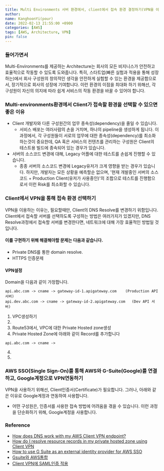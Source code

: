 ```yaml
---
title: Multi Environments 서버 환경에서, client에서 접속 환경 결정하기(VPN을 이용)
author:
name: KanghoonYi(pour)
date: 2022-02-13 21:55:00 +0900
categories: [AWS]
tags: [AWS, Architecture, VPN]
pin: false
---
```


### 들어가면서
Multi-Environments를 제공하는 Architecture는 회사의 모든 비지니스가 안전하고 효율적으로 작동할 수 있도록 도와줍니다.
특히, 스타트업(빠른 실험과 적용을 통해 성장하는)에서 회사 구성원의 창의적인 생각을 안전하게 실험할 수 있는 환경을 제공함으로서, 장기적으로 회사의 성장에 기여합니다.
이런 환경의 이점을 최대화 하기 위해선, 각 구성원이 자신의 의지에 따라 쉽게 서비스의 작동 환경을 바꿀 수 있어야 합니다.

### Multi-environments환경에서 Client가 접속할 환경을 선택할 수 있으면 좋은 이유
- Client 개발자와 다른 구성원간의 업무 종속성(dependency)을 줄일 수 있습니다.
  - 서비스 배포는 여러사람의 손을 거치며, 하나의 pipeline을 생성하게 됩니다. 이 과정에서, 각 구성원들이 서로의 업무에 대한 종속성(dependency)를 최소화 하는것이 중요한데, QA 혹은 서비스의 컨텐츠를 관리하는 구성원은 Client의 테스트용 빌드에 종속되어 있는 경우가 있습니다.
- 서버의 소스코드 변경에 대해, Legacy 어플에 대한 테스트를 손쉽게 진행할 수 있습니다.
  - 종종 서버의 소스코드 변경에 Legacy유저가 크게 영향을 받는 경우가 있습니다. 하지만, 개발자는 모든 상황을 예측할순 없으며, '현재 개발중인 서버의 소스코드 + Production Client(유저가 사용중인)'의 조합으로 테스트를 진행함으로서 이런 Risk를 최소화할 수 있습니다.

### Client에서 VPN을 통해 접속 환경 선택하기
VPN을 이용하는 이유는, 필요할때만, Client의 DNS Resolve를 변경하기 위함입니다.
Client에서 접속할 서버를 선택하도록 구성하는 방법은 여러가지가 있겠지만, DNS Resolve과정에서 접속할 서버를 변경한다면, 네트워크에 대해 가장 효율적인 방법일 것입니다.

#### 이를 구현하기 위해 해결해야할 문제는 다음과 같습니다.
- Private DNS를 통한 domain resolve.
- HTTPS 인증문제

#### VPN설정
Domain을 다음과 같이 가정합니다.
```
api.abc.com -> cname -> gateway-id-1.apigateway.com    (Production API 서버)
api.dev.abc.com -> cname -> gateway-id-2.apigateway.com   (Dev API 서버)
```

1. VPC생성하기
2.
3. Route53에서, VPC에 대한 Private Hosted zone생성
4. Private Hosted Zone에 아래와 같이 Record를 추가합니다
  ```
  api.abc.com -> cname ->
  ```
4.
5.


### AWS SSO(Single Sign-On)를 통해 AWS와 G-Suite(Google)를 연결하고, Google계정으로 VPN연동하기
VPN을 사용하기 위해선, Client인증서(Certificate)가 필요합니다. 그러나, 아래와 같은 이유로 Google계정과 연동하여 사용합니다.
- 어떤 구성원은, 인증서를 사용한 접속 방법에 어려움을 겪을 수 있습니다. 이런 과정을 단순화하기 위해, Google계정을 사용합니다.


### Reference
- [How does DNS work with my AWS Client VPN endpoint?](https://aws.amazon.com/premiumsupport/knowledge-center/client-vpn-how-dns-works-with-endpoint/?nc1=h_ls)
- [How do I resolve resource records in my private hosted zone using Client VPN](https://aws.amazon.com/premiumsupport/knowledge-center/client-vpn-resolve-resource-records/?nc1=h_ls)
- [How to use G Suite as an external identity provider for AWS SSO](https://aws.amazon.com/ko/blogs/security/how-to-use-g-suite-as-external-identity-provider-aws-sso/)
- [Gsuite와 AWS통합](https://support.google.com/a/answer/6194963#zippy=%2C%EC%8B%9C%EC%9E%91%ED%95%98%EA%B8%B0-%EC%A0%84%EC%97%90)
- [Client VPN에 SAML인증 적용](https://aws.amazon.com/ko/blogs/security/authenticate-aws-client-vpn-users-with-aws-single-sign-on/)
